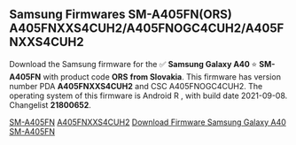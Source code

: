<h2>Samsung Firmwares SM-A405FN(ORS) A405FNXXS4CUH2/A405FNOGC4CUH2/A405FNXXS4CUH2</h2>
Download the Samsung firmware for the ✅ <strong>Samsung Galaxy A40 </strong> ⭐ <strong>SM-A405FN</strong> with product code <strong>ORS</strong> <strong> from Slovakia</strong>. This firmware has version number PDA <strong>A405FNXXS4CUH2</strong> and CSC A405FNOGC4CUH2. The operating system of this firmware is Android R , with build date 2021-09-08. Changelist <strong>21800652</strong>.


[SM-A405FN](https://samfirm.shop/samsung/model/SM-A405FN)
[A405FNXXS4CUH2](https://samfirm.shop/samsung/pda/A405FNXXS4CUH2)
[Download Firmware Samsung Galaxy A40 SM-A405FN](https://samfirm.shop/samsung/firmware/454404)

